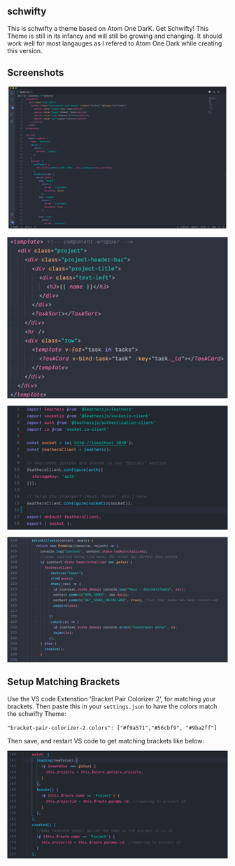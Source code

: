 ## schwifty

This is schwifty a theme based on Atom One DarK. Get Schwifty! This Theme is still in its infancy and will still be growing and changing. It should work well for most langauges as I refered to Atom One Dark while creating this version.

## Screenshots

![ScreenShot](/images/main.png)

![ScreenShot](/images/html.png)

![ScreenShot](/images/imports.jpg)

![ScreenShot](/images/promises.png)

## Setup Matching Brackets

Use the VS code Extenstion 'Bracket Pair Colorizer 2', for matching your brackets. 
Then paste this in your `settings.json` to have the colors match the schwifty Theme:

`"bracket-pair-colorizer-2.colors": ["#f9a571","#56cbf9", "#9ba2ff"]`

Then save, and restart VS code to get matching brackets like below:

![ScreenShot](/images/bracket-matching-thumbnail.jpg)


